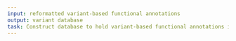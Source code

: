 ```yaml
---
input: reformatted variant-based functional annotations
output: variant database
task: Construct database to hold variant-based functional annotations if needed for efficiency of queries
---
```

